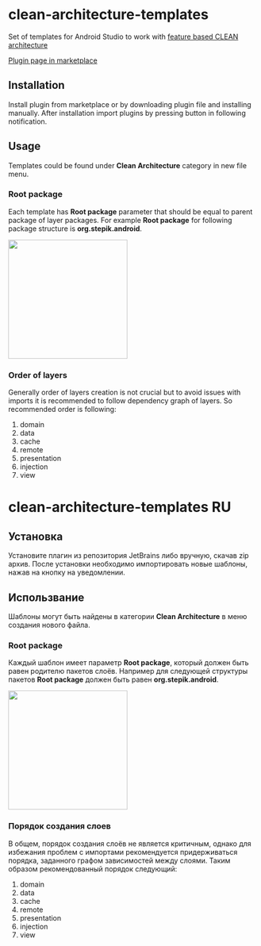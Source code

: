 # clean-architecture-templates
Set of templates for Android Studio to work with [feature based CLEAN architecture](https://hackmd.io/@4F6roGkFSHeYx4R4sBs7ew/BJg82eA7N?type=view)

[Plugin page in marketplace](https://plugins.jetbrains.com/plugin/13275-code-templates-for-feature-based-clean-android-architecture)

## Installation 
Install plugin from marketplace or by downloading plugin file and installing manually. After installation import plugins by pressing button in following notification.

## Usage
Templates could be found under **Clean Architecture** category in new file menu. 

### Root package
Each template has **Root package** parameter that should be equal to parent package of layer packages. For example **Root package** for following package structure is **org.stepik.android**.

<img src="https://i.imgur.com/5YOAvWy.png" width="240" />

### Order of layers
Generally order of layers creation is not crucial but to avoid issues with imports it is recommended to follow dependency graph of layers. So recommended order is following:
1. domain
2. data
3. cache
4. remote
5. presentation
6. injection
7. view

# clean-architecture-templates RU
## Установка 
Установите плагин из репозитория JetBrains либо вручную, скачав zip архив. После установки необходимо импортировать новые шаблоны, нажав на кнопку на уведомлении.

## Использвание
Шаблоны могут быть найдены в категории **Clean Architecture** в меню создания нового файла. 

### Root package
Каждый шаблон имеет параметр **Root package**, который должен быть равен родителю пакетов слоёв. Например для следующей структуры пакетов **Root package** должен быть равен **org.stepik.android**.

<img src="https://i.imgur.com/5YOAvWy.png" width="240" />

### Порядок создания слоев
В общем, порядок создания слоёв не является критичным, однако для избежания проблем с импортами рекомендуется придерживаться порядка, заданного графом зависимостей между слоями. Таким образом рекомендованный порядок следующий:
1. domain
2. data
3. cache
4. remote
5. presentation
6. injection
7. view
